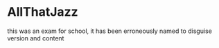 # AllThatJazz
this was an exam for school, it has been erroneously named to disguise version and content
